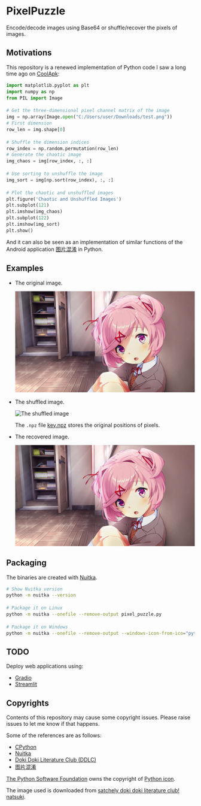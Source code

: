# PixelPuzzle

Encode/decode images using Base64
or shuffle/recover the pixels of images.

## Motivations

This repository is a renewed implementation
of Python code I saw a long time ago on [CoolApk](https://www.coolapk.com/):

```python
import matplotlib.pyplot as plt
import numpy as np
from PIL import Image

# Get the three-dimensional pixel channel matrix of the image
img = np.array(Image.open("C:/Users/user/Downloads/test.png"))
# First dimension
row_len = img.shape[0]

# Shuffle the dimension indices
row_index = np.random.permutation(row_len)
# Generate the chaotic image
img_chaos = img[row_index, :, :]

# Use sorting to unshuffle the image
img_sort = img[np.sort(row_index), :, :]

# Plot the chaotic and unshuffled images
plt.figure('Chaotic and Unshuffled Images')
plt.subplot(121)
plt.imshow(img_chaos)
plt.subplot(122)
plt.imshow(img_sort)
plt.show()
```

And it can also be seen as an implementation
of similar functions of the Android application
[图片混淆](https://www.coolapk.com/feed/27933328?shareKey=N2QxMWY3MTExMDc0NjY0OWQwYWE)
in Python.

## Examples

- The original image.

    ![The original image](./assets/original.png "original")

- The shuffled image.

    ![The shuffled image](./assets/shuffled.png "shuffled")

    The `.npz` file [key.npz](./assets/key.npz) stores the original positions of pixels.

- The recovered image.

    ![The recovered image](./assets/recovered.png "recovered")

## Packaging

The binaries are created with
[Nuitka](https://github.com/Nuitka/Nuitka).

```bash
# Show Nuitka version
python -m nuitka --version

# Package it on Linux
python -m nuitka --onefile --remove-output pixel_puzzle.py

# Package it on Windows
python -m nuitka --onefile --remove-output --windows-icon-from-ico="python.ico" pixel_puzzle.py
```

## TODO

Deploy web applications using:

- [Gradio](https://github.com/gradio-app/gradio)
- [Streamlit](https://github.com/streamlit/streamlit)

## Copyrights

Contents of this repository may cause some copyright issues.
Please raise issues to let me know if that happens.

Some of the references are as follows:

- [CPython](https://github.com/python/cpython)
- [Nuitka](https://github.com/Nuitka/Nuitka)
- [Doki Doki Literature Club (DDLC)](https://ddlc.moe/)
- [图片混淆](https://www.coolapk.com/feed/27933328?shareKey=N2QxMWY3MTExMDc0NjY0OWQwYWE)

[The Python Software Foundation](https://www.python.org/psf-landing/)
owns the copyright of [Python icon](./assets/python.ico).

The image used is downloaded from
[satchely doki doki literature club! natsuki](https://yande.re/post/show/465068).
